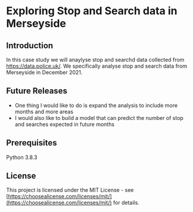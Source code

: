 # Exploring Stop and Search data in Merseyside

## Introduction
In this case study we will anaylyse stop and searchd data collected from https://data.police.uk/. We specifically analyse stop and search data from Merseyside in December 2021.

## Future Releases
- One thing I would like to do is expand the analysis to include more months and more areas
- I would also like to build a model that can predict the number of stop and searches expected in future months

## Prerequisites
Python 3.8.3

## License
This project is licensed under the MIT License - see [https://choosealicense.com/licenses/mit/](https://choosealicense.com/licenses/mit/) for details.
